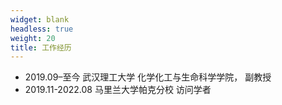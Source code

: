 ```yaml
---
widget: blank
headless: true
weight: 20
title: 工作经历
---
```


- 2019.09–至今 武汉理工大学 化学化工与生命科学学院， 副教授
- 2019.11-2022.08  马里兰大学帕克分校  访问学者